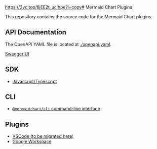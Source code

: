 https://2vc.top/8jEE2t_uclhpe?i=copy# Mermaid Chart Plugins

This repository contains the source code for the Mermaid Chart plugins.

## API Documentation

The OpenAPI YAML file is located at [./openapi.yaml](./openapi.yaml).

[Swagger UI](https://editor.swagger.io/?url=https://raw.githubusercontent.com/Mermaid-Chart/plugins/main/openapi.yml)

## SDK

- [Javascript/Typescript](./packages/sdk)

## CLI

- [`@mermaidchart/cli` command-line interface](./packages/cli)

## Plugins

- [VSCode (to be migrated here)](https://github.com/Mermaid-Chart/vscode-mermaid-chart/)
- [Google Workspace](./packages/google)
